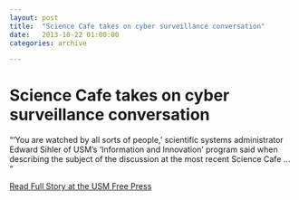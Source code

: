 ```yaml
---
layout: post
title:  "Science Cafe takes on cyber surveillance conversation"
date:   2013-10-22 01:00:00
categories: archive

---
```


<h1>Science Cafe takes on cyber surveillance conversation</h1>

<p>“‘You are watched by all sorts of people,’ scientific systems administrator Edward Sihler of USM’s ‘Information and Innovation’ program said when describing the subject of the discussion at the most recent Science Cafe … “</p>

<a href="http://usmfreepress.org/2013/10/22/science-cafe-takes-on-cyber-surveillance-conversation/">Read Full Story at the USM Free Press</a>

